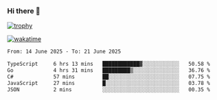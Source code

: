 ### Hi there 👋

[![trophy](https://github-profile-trophy.vercel.app/?username=cxnky&theme=dracula)](https://github.com/ryo-ma/github-profile-trophy)

[![wakatime](https://wakatime.com/badge/user/1c39c599-5497-41b9-a5be-2c4676e7fd23.svg)](https://wakatime.com/@1c39c599-5497-41b9-a5be-2c4676e7fd23)
<!--START_SECTION:waka-->

```txt
From: 14 June 2025 - To: 21 June 2025

TypeScript     6 hrs 13 mins   ████████████▓░░░░░░░░░░░░   50.58 %
Go             4 hrs 31 mins   █████████▒░░░░░░░░░░░░░░░   36.76 %
C#             57 mins         ██░░░░░░░░░░░░░░░░░░░░░░░   07.75 %
JavaScript     27 mins         █░░░░░░░░░░░░░░░░░░░░░░░░   03.78 %
JSON           2 mins          ░░░░░░░░░░░░░░░░░░░░░░░░░   00.35 %
```

<!--END_SECTION:waka-->
